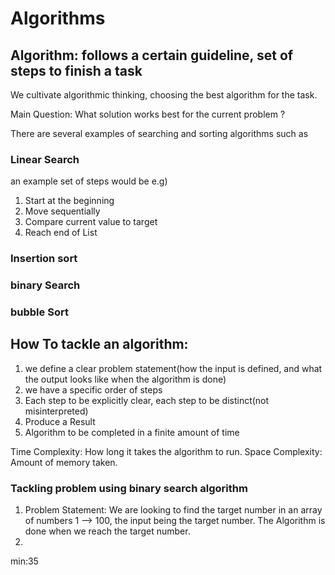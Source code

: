 # Algorithms


## Algorithm: follows a certain guideline, set of steps to finish a task

We cultivate algorithmic thinking, choosing the best algorithm for the task.

Main Question: What solution works best for the current problem ?

There are several examples of searching and sorting algorithms such as 

### Linear Search
an example set of steps would be e.g)
1) Start at the beginning
2) Move sequentially 
3) Compare current value to target 
4)  Reach end of List

### Insertion sort
### binary Search
### bubble Sort


## How To tackle an algorithm:
1) we define a clear problem statement(how the input is defined, and what the output looks like when the algorithm is done)
2) we have a specific order of steps
3) Each step to be explicitly clear, each step to be distinct(not misinterpreted)
4) Produce a Result
5) Algorithm to be completed in a finite amount of time



Time Complexity: How long it takes the algorithm to run.
Space Complexity: Amount of memory taken.



### Tackling problem using binary search algorithm
1) Problem Statement: We are looking to find the target number in an array of numbers 1 --> 100, the input being the target number. The Algorithm is done when we reach the target number.
2)


min:35
















